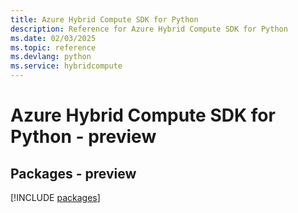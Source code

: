 ```yaml
---
title: Azure Hybrid Compute SDK for Python
description: Reference for Azure Hybrid Compute SDK for Python
ms.date: 02/03/2025
ms.topic: reference
ms.devlang: python
ms.service: hybridcompute
---
```

# Azure Hybrid Compute SDK for Python - preview
## Packages - preview
[!INCLUDE [packages](hybrid-compute-index.md)]
